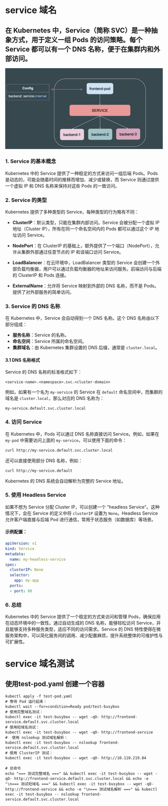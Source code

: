 
# service 域名
在 Kubernetes 中，Service（简称 SVC）是一种抽象方式，用于定义一组 Pods 的访问策略。每个 Service 都可以有一个 DNS 名称，便于在集群内和外部访问。
---
![img_5.png](img%2Fimg_5.png)

### 1. Service 的基本概念

Kubernetes 中的 Service 提供了一种稳定的方式来访问一组后端 Pods。Pods 是动态的，可能会随着时间的推移而增加、减少或替换，而 Service 则通过提供一个虚拟 IP 和 DNS 名称来保持对这些 Pods 的一致访问。

### 2. Service 的类型

Kubernetes 提供了多种类型的 Service，每种类型的行为略有不同：

- **ClusterIP**：默认类型，只能在集群内部访问。Service 会被分配一个虚拟 IP 地址（Cluster IP），所有在同一个命名空间内的 Pods 都可以通过这个 IP 地址访问 Service。

- **NodePort**：在 ClusterIP 的基础上，额外提供了一个端口（NodePort），允许从集群外部通过任意节点的 IP 和该端口访问 Service。

- **LoadBalancer**：在云环境中，LoadBalancer 类型的 Service 会创建一个外部负载均衡器，用户可以通过负载均衡器的地址来访问服务。前端访问与后端的 ClusterIP 和 Pods 连接。

- **ExternalName**：允许将 Service 映射到外部的 DNS 名称，而不是 Pods。提供了对外部服务的简单访问。

### 3. Service 的 DNS 名称

在 Kubernetes 中，Service 会自动得到一个 DNS 名称。这个 DNS 名称由以下部分组成：

- **服务名称**：Service 的名称。
- **命名空间**：Service 所属的命名空间。
- **集群域名**：由 Kubernetes 集群设置的 DNS 后缀，通常是 `cluster.local`。

#### 3.1 DNS 名称格式

Service 的 DNS 名称的标准格式如下：

```
<service-name>.<namespace>.svc.<cluster-domain>
```
例如，如果有一个名为 `my-service` 的 Service 在 `default` 命名空间中，而集群的域名是 `cluster.local`，那么对应的 DNS 名称为：

```
my-service.default.svc.cluster.local
```

### 4. 访问 Service

在 Kubernetes 中，Pods 可以通过 DNS 名称直接访问 Service。例如，如果在 `my-pod` 中需要访问上面的 `my-service`，可以使用下面的命令：

```bash
curl http://my-service.default.svc.cluster.local
```

还可以直接使用部分 DNS 名称，例如：

```bash
curl http://my-service.default
```

Kubernetes 的 DNS 系统会自动解析为完整的 Service 地址。

### 5. 使用 Headless Service

如果不想为 Service 分配 Cluster IP，可以创建一个 "headless Service"。这种情况下，会在 Service 的定义中将 `clusterIP` 设置为 `None`。Headless Service 允许客户端直接与后端 Pod 进行通信，常用于状态服务（如数据库）等场景。

#### 示例配置：

```yaml
apiVersion: v1
kind: Service
metadata:
  name: my-headless-service
spec:
  clusterIP: None
  selector:
    app: my-app
  ports:
  - port: 80
```

### 6. 总结

Kubernetes 中的 Service 提供了一个稳定的方式来访问和管理 Pods，确保应用在动态环境中的一致性。通过自动生成的 DNS 名称，能够轻松访问 Service，并且能够支持多种服务类型，适应不同的访问需求。Service 的 DNS 特性使得在微服务架构中，可以简化服务间的调用、减少配置麻烦，提升系统整体的可维护性与可扩展性。

# service 域名测试
## 使用test-pod.yaml 创建一个容器
```shell
kubectl apply -f test-pod.yaml
# 等待 Pod 运行起来：
kubectl wait --for=condition=Ready pod/test-busybox
# 使用完整域名测试：
kubectl exec -it test-busybox -- wget -qO- http://frontend-service.default.svc.cluster.local
# 使用短域名测试：
kubectl exec -it test-busybox -- wget -qO- http://frontend-service
#  使用 nslookup 测试域名解析：
kubectl exec -it test-busybox -- nslookup frontend-service.default.svc.cluster.local
# 使用 ClusterIP 测试：
kubectl exec -it test-busybox -- wget -qO- http://10.110.219.84

# 总命令
echo "=== 测试完整域名 ===" && kubectl exec -it test-busybox -- wget -qO- http://frontend-service.default.svc.cluster.local && echo -e "\n=== 测试短域名 ===" && kubectl exec -it test-busybox -- wget -qO- http://frontend-service && echo -e "\n=== 测试域名解析 ===" && kubectl exec -it test-busybox -- nslookup frontend-service.default.svc.cluster.local

```